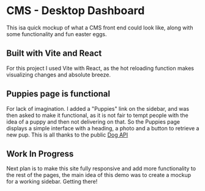 # CMS - Desktop Dashboard

This isa quick mockup of what a CMS front end could look like, along with some functionality and fun easter eggs.

## Built with Vite and React

For this project I used Vite with React, as the hot reloading function makes visualizing changes and absolute breeze.

## Puppies page is functional

For lack of imagination. I added a "Puppies" link on the sidebar, and was then asked to make it functional, as it is not fair to tempt people with the idea of a puppy and then not delivering on that. So the Puppies page displays a simple interface with a heading, a photo and a button to retrieve a new pup. This is all thanks to the public [Dog API](https://dog.ceo/dog-api/)

## Work In Progress

Next plan is to make this site fully responsive and add more functionality to the rest of the pages, the main idea of this demo was to create a mockup for a working sidebar. Getting there!
